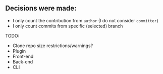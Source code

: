 
## Decisions were made:
- I only count the contribution from `author` (I do not consider `committer`)
- I only count commits from specific (selected) branch


TODO:
- Clone repo size restrictions/warnings?
- Plugin
- Front-end
- Back-end
- CLI